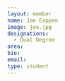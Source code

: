 ```yaml
---
layout: member
name: Joe Eappen
image: joe.jpg
designations: 
  - Dual Degree
area:
bio:
email:
type: student
---
```

